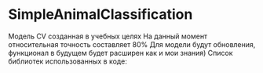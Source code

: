 # SimpleAnimalClassification
Модель CV созданная в учебных целях
На данный момент относительная точность составляет 80%
Для модели будут обновления, функционал в будущем будет расширен как и мои знания)
Список библиотек использованных в коде:
